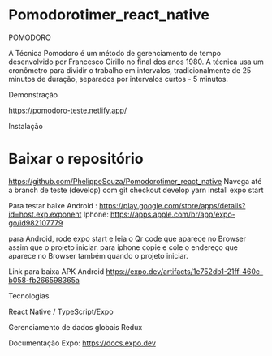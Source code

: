 # Pomodorotimer_react_native

POMODORO

A Técnica Pomodoro é um método de gerenciamento de tempo desenvolvido por Francesco Cirillo no final dos anos 1980. A técnica usa um cronômetro para dividir o trabalho em intervalos, tradicionalmente de 25 minutos de duração, separados por intervalos curtos - 5 minutos.

Demonstração

https://pomodoro-teste.netlify.app/


Instalação

# Baixar o repositório
https://github.com/PhelippeSouza/Pomodorotimer_react_native
Navega até a branch de teste (develop) com git checkout develop
yarn install
expo start 

Para testar baixe
Android : https://play.google.com/store/apps/details?id=host.exp.exponent
Iphone: https://apps.apple.com/br/app/expo-go/id982107779

para Android, rode expo start e leia o Qr code que aparece  no Browser assim que o projeto iniciar.
para iphone copie e cole o endereço que aparece no Browser também quando o projeto iniciar.

Link para baixa APK Android
https://expo.dev/artifacts/1e752db1-21ff-460c-b058-fb266598365a

Tecnologias

React Native / TypeScript/Expo

Gerenciamento de dados globais
Redux

Documentação Expo: 
https://docs.expo.dev


